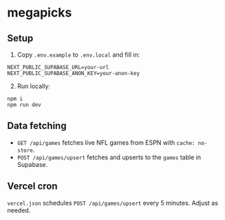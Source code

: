 # megapicks

## Setup

1. Copy `.env.example` to `.env.local` and fill in:

```
NEXT_PUBLIC_SUPABASE_URL=your-url
NEXT_PUBLIC_SUPABASE_ANON_KEY=your-anon-key
```

2. Run locally:

```
npm i
npm run dev
```

## Data fetching
- `GET /api/games` fetches live NFL games from ESPN with `cache: no-store`.
- `POST /api/games/upsert` fetches and upserts to the `games` table in Supabase.

## Vercel cron
`vercel.json` schedules `POST /api/games/upsert` every 5 minutes. Adjust as needed.